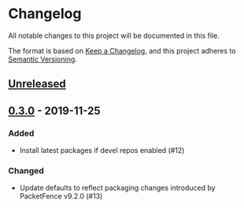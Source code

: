 # Changelog

All notable changes to this project will be documented in this file.

The format is based on [Keep a Changelog](https://keepachangelog.com/en/1.0.0/),
and this project adheres to [Semantic Versioning](https://semver.org/spec/v2.0.0.html).

## [Unreleased]

## [0.3.0] - 2019-11-25

### Added
- Install latest packages if devel repos enabled (#12)

### Changed
- Update defaults to reflect packaging changes introduced by PacketFence
  v9.2.0 (#13)

[Unreleased]: https://github.com/inverse-inc/ansible-packetfence/compare/v0.3.0...HEAD
[0.3.0]: https://github.com/inverse-inc/ansible-packetfence/compare/v0.2.0...v0.3.0
